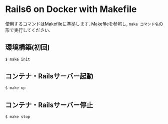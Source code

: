 # Rails6 on Docker with Makefile

使用するコマンドはMakefileに準拠します.
Makefileを参照し, `make コマンド名`の形で実行してください.

## 環境構築(初回)
```bash
$ make init
```

## コンテナ・Railsサーバー起動
```bash
$ make up
```

## コンテナ・Railsサーバー停止
```bash
$ make stop
```